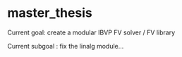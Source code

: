 # master_thesis

Current goal: create a modular IBVP FV solver / FV library

Current subgoal : fix the linalg module...
